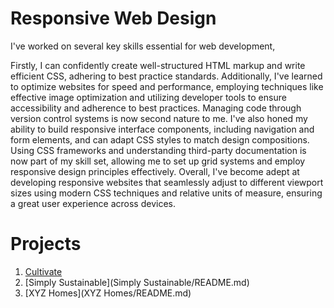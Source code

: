 # Responsive Web Design

I've worked on several key skills essential for web development,

Firstly, I can confidently create well-structured HTML markup and write efficient CSS, adhering to best practice standards. Additionally, I've learned to optimize websites for speed and performance, employing techniques like effective image optimization and utilizing developer tools to ensure accessibility and adherence to best practices. Managing code through version control systems is now second nature to me. I've also honed my ability to build responsive interface components, including navigation and form elements, and can adapt CSS styles to match design compositions. Using CSS frameworks and understanding third-party documentation is now part of my skill set, allowing me to set up grid systems and employ responsive design principles effectively. Overall, I've become adept at developing responsive websites that seamlessly adjust to different viewport sizes using modern CSS techniques and relative units of measure, ensuring a great user experience across devices.


# Projects 
1. [Cultivate](Cultivate/README.md)
2. [Simply Sustainable](Simply Sustainable/README.md)
3. [XYZ Homes](XYZ Homes/README.md)

